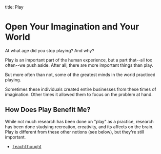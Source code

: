 title: Play

# Open Your Imagination and Your World

At what age did you stop playing? And why?

Play is an important part of the human experience, but a part that--all too often--we push aside.
After all, there are more important things than play.

But more often than not, some of the greatest minds in the world practiced playing.

Sometimes these individuals created entire businesses from these times of imagination. Other
times it allowed them to focus on the problem at hand.

## How Does Play Benefit Me?

While not much research has been done on "play" as a practice, research has been
done studying recreation, creativity, and its affects on the brain. Play is different
from these other notions (see below), but they're still important.

- [TeachThought](https://www.teachthought.com/learning/benefits-creativity/) 